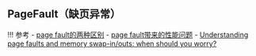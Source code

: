 

## PageFault（缺页异常）

!!! 参考
    - [page fault的两种区别](https://blog.csdn.net/rikeyone/article/details/108623187)
    - [page fault带来的性能问题](https://developer.aliyun.com/article/55820)
    - [Understanding page faults and memory swap-in/outs: when should you worry?](https://scoutapm.com/blog/understanding-page-faults-and-memory-swap-in-outs-when-should-you-worry)